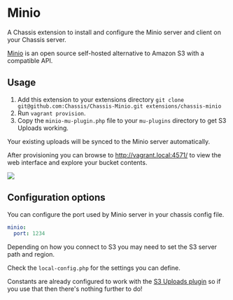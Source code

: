 # Minio
A Chassis extension to install and configure the Minio server and client on your Chassis server.

[Minio](https://www.minio.io/) is an open source self-hosted alternative to Amazon S3 with a compatible API.

## Usage
1. Add this extension to your extensions directory `git clone git@github.com:Chassis/Chassis-Minio.git extensions/chassis-minio`
2. Run `vagrant provision`.
3. Copy the `minio-mu-plugin.php` file to your `mu-plugins` directory to get S3 Uploads working.

Your existing uploads will be synced to the Minio server automatically.

After provisioning you can browse to http://vagrant.local:4571/ to view the web interface and explore your bucket contents.

![](https://raw.githubusercontent.com/minio/minio/master/docs/screenshots/minio-browser.png)

## Configuration options
You can configure the port used by Minio server in your chassis config file.
```yaml
minio:
  port: 1234
```

Depending on how you connect to S3 you may need to set the S3 server path and region.

Check the `local-config.php` for the settings you can define.

Constants are already configured to work with the [S3 Uploads plugin](https://github.com/humanmade/S3-Uploads) so if you use that then there's nothing further to do!
